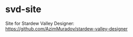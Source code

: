 # svd-site
Site for Stardew Valley Designer:  
https://github.com/AzimMuradov/stardew-valley-designer
